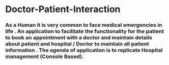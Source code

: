 # Doctor-Patient-Interaction

### As a Human it is very common to face medical emergencies in life . An application to facilitate the functionality for the patient to book an appointment with a doctor and maintain details about patient and hospital / Doctor to maintain all patient information . The agenda of application is to replicate Hospital management (Console Based).
